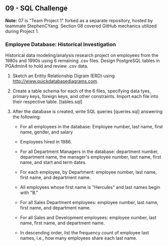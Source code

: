 ## 09 - SQL Challenge
**Note:** 07 is "Team Project 1" forked as a separate repository,  hosted by teammate StephenCYang. Section 08 covered GitHub mechanics utilized during Project 1.

### Employee Database: Historical Investigation

Historical data modeling/analysis research project on employees from the 1980s and 1990s using 6 remaining .csv files. Design PostgreSQL tables in PGAdmin4 to hold and review .csv data.

1. Sketch an Entity Relationship Digram (ERD) using http://www.quickdatabasediagrams.com. 

2. Create a table schema for each of the 6 files, specifying data tyes, primary keys, foreign keys, and other constraints. Import each file into their respective table. [tables.sql]

3. After the database is created, write SQL queries [queries.sql] answering the following:

    * For all employees in the database: Employee number, last name, first name, gender, and salary 

    * Employees hired in 1986.

    * For all Department Managers in the database: department number, department name, the manager's employee number, last name, first name, and start and term dates.

    * For each employee, by Department: employee number, last name, first name, and department name.

    * All employees whose first name is "Hercules" and last names begin with "B."

    * For all Sales Department employees: employee number, last name, first name, and department name.

    * For all Sales and Development employees: employee number, last name, first name, and department name.

    * In descending order, list the frequency count of employee last names, i.e., how many employees share each last name.